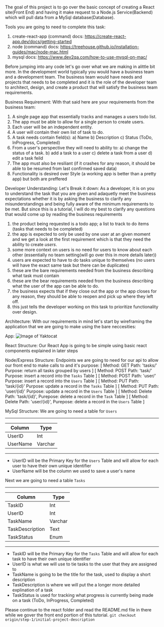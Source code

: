 The goal of this project is to go over the basic concept of creating a React site(Front End) and having it make request to a Node.js Service(Backend) which will pull data from a MySql database(Database).

Tools you are going to need to complete this task:

1) create-react-app (command) docs: https://create-react-app.dev/docs/getting-started
2) node (command) docs: https://treehouse.github.io/installation-guides/mac/node-mac.html
3) mysql docs: https://www.dev2qa.com/how-to-use-mysql-on-mac/

Before jumping into any code let's go over what we are making in alittle bit more.
In the development world typically you would have a business team and a development team. The business team would have needs and projects that needs to be completed
and it is the role of the developer team to architect, design, and create a product that will satisfy the business team requirements.

Business Requirement:
With that said here are your requirements from the business team:
1) A single page app that essentially tracks and manages a users todo list.
2) The app must be able to allow for a single person to create users.
3) Each user will be an independent entity.
4) A user will contain their own list of task to do.
5) A task needs contain field(s):
    a) Name
    b) Description
    c) Status (ToDo, InProgress, Completed)
6) From a user's perspective they will need to ability to:
    a) change the status of a task.
    b) add a task to a user
    c) delete a task from a user
    d) edit a task feild
7) The app must also be resiliant (if it crashes for any reason, it should be able to be resumed from last confirmed saved data)
8) Functionality is desired over Style (a working app is better than a pretty app) but both are preffered

Developer Understanding:
Let's Break it down:
As a developer, it is on you to understand the task that you are given and adaquetly meet the business expectations whether it is by asking the business to
clarify any misunderstandings and being fully aware of the minimum requirements to be met.
But since this is a tutorial, I will do my best to clarify any questions that would come up by reading the business requirements

1) the product being requested is a todo app; a list to track to do items (tasks that needs to be completed)
2) the app is expected to only be used by one user at an given moment and we get a look at the first requirement which is that they
    need the ability to create *users*.
3) some more context on users is no need for users to know about each other (essentially no team setting(will go over this in more details later))
4) users are expected to have to do tasks unique to themselves (no users will have the exact same task but there can be duplicates)
5) these are the bare requirements needed from the business describing what task must contain
6) these are the bear requirements needed from the business describing what the user of the app can be able to do.
7) the business expects that if they close out the app or the app closes for any reason, they should be able to reopen and pick up where they left off.
8) this just tells the developer working on this task to prioritize functionality over design.

Architecture:
With our requirements in mind let's start by wireframing the application that we are going to make using the bare neccesities:

App:
![Image of Yaktocat](https://octodex.github.com/images/yaktocat.png)

React Structure:
Our React App is going to be simple using basic react components explained in later steps


Node/Express Structure:
Endpoints we are going to need for our api to allow our front end to make calls to and it's purpose:
[
    Method: GET
    Path: 'tasks/'
    Purpose: return all tasks grouped by users
]
[
    Method: POST
    Path: 'task/'
    Purpose: insert a record into the `Tasks` Table
]
[
    Method: POST
    Path: 'user/'
    Purpose: insert a record into the `Users` Table
]
[
    Method: PUT
    Path: 'task/{id}'
    Purpose: update a record in the `Tasks` Table
]
[
    Method: PUT
    Path: 'user/{id}'
    Purpose: update a record in the `Users` Table
]
[
    Method: Delete
    Path: 'task/{id}',
    Purepose: delete a record in the `Task` Table
]
[
    Method: Delete
    Path: 'user/{id}',
    Purepose: delete a record in the `Users` Table
]


MySql Structure:
We are going to need a table for `Users`
_ _ _ _ _ _ _ _ _ _ _ 
| Column   | Type    |
|----------|---------|
| UserID   | Int     |
| UserName | Varchar |
_ _ _ _ _ _ _ _ _ _ _ 

* UserID will be the Primary Key for the `Users` Table and will allow for each user to have their own unique identifier
* UserName will be the column we used to save a user's name

Next we are going to need a table `Tasks`
_ _ _ _ _ _ _ _ _ _ _ _ _ _ 
| Column          | Type    |
|-----------------|---------|
| TaskID          | Int     |
| UserID          | Int     |
| TaskName        | Varchar |
| TaskDescription | Text    |
| TaskStatus      | Enum    |
- - - - - - - - - - - - - - 

* TaskID will be the Primary Key for the `Tasks` Table and will allow for each task to have their own unique identifier
* UserID is what we will use to tie tasks to the user that they are assigned to
* TaskName is going to be the title for the task, used to display a short description
* TaskDescription is where we will put the a longer more detailed explination of a task
* TaskStatus is used for tracking what progress is currently being made on a task (ToDo, InProgress, Completed)


Please continue to the react folder and read the README.md file in there while we gover the front end portion of this tutorial.
`git checkout origin/step-1/initial-project-description`